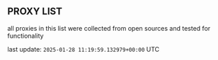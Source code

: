 ## PROXY LIST

all proxies in this list were collected from open sources and tested for functionality

last update: `2025-01-28 11:19:59.132979+00:00` UTC